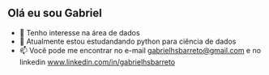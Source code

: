 ## Olá eu sou Gabriel

- 👋 Tenho interesse na área de dados
- 👀 Atualmente estou estudandando python para ciência de dados
- 📫 Você pode me encontrar no e-mail gabrielhsbarreto@gmail.com e no linkedin www.linkedin.com/in/gabrielhsbarreto

<!---
gabrielkeep/gabrielkeep is a ✨ special ✨ repository because its `README.md` (this file) appears on your GitHub profile.
You can click the Preview link to take a look at your changes.
--->
